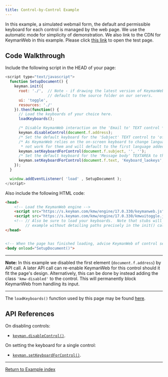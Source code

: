 ```yaml
---
title: Control-by-Control Example
---
```


In this example, a simulated webmail form, the default and permissible keyboard for each control is managed by the web page. We use the automatic mode for simplicity of demonstration. We also link to the CDN for KeymanWeb in this example. Please click [this link](__control-by-control) to open the test page.

## Code Walkthrough

Include the following script in the HEAD of your page:

```js
<script type="text/javascript">
  function SetupDocument() {
    keyman.init({
      root: './',  // Note - if drawing the latest version of KeymanWeb from the CDN, this will
                   // default to the source folder on our servers.
      ui: 'toggle',
      resources: './'
    }).then(function() {
      // Load the keyboards of your choice here.
      loadKeyboards();

      /* Disable KeymanWeb interaction on the 'Email to' TEXT control */
      keyman.disableControl(document.f.address);
      /* Set the default keyboard for the 'Subject' TEXT control to 'off' (i.e. default browser keyboard) */
      /* As KeymanWeb relies on the on-screen keyboard to change languages for touch-based devices, this will
       * not work for them and will default to the first language added to KeymanWeb after initialization. */
      keyman.setKeyboardForControl(document.f.subject, '', '');
      /* Set the default keyboard for the 'Message body' TEXTAREA to the LaoKeys keyboard */
      keyman.setKeyboardForControl(document.f.text, 'Keyboard_laokeys', 'lo');
    });
  }

  window.addEventListener( 'load' , SetupDocument );
</script>
```

Also include the following HTML code:

```html
<head>
    <!-- Load the KeymanWeb engine -->
    <script src="https://s.keyman.com/kmw/engine/17.0.330/keymanweb.js" type="text/javascript"></script>
    <script src="https://s.keyman.com/kmw/engine/17.0.330/kmwuitoggle.js" type="text/javascript"></script>
    <!-- // Also be sure to load your keyboards.  Note that stubs will not work with this
         // example without detailing paths precisely in the init() call's parameter.-->
</head>


<!-- When the page has finished loading, advise KeymanWeb of control settings, see above -->
<body onload="SetupDocument()">
```
---
**Note:** In this example we disabled the first element (`document.f.address`) by API call. A later API call can re-enable KeymanWeb for this control should it fit the page's design. Alternatively, this can be done by instead adding the class `'kmw-disabled'` to the control. This will permanently block KeymanWeb from handling its input.

---

The `loadKeyboards()` function used by this page may be found
[here](js/unified_loader.js).

## API References

On disabling controls:
- [`keyman.disableControl()`](../../reference/core/disableControl).

On setting the keyboard for a single control:
- [`keyman.setKeyboardForControl()`](../../reference/core/setKeyboardForControl).

------------------------------------------------------------------------

[Return to Example index](./)
